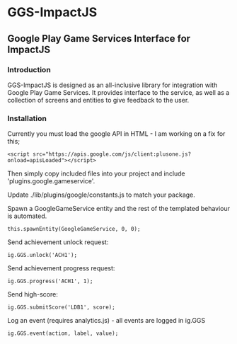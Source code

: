 # GGS-ImpactJS

## Google Play Game Services Interface for ImpactJS
### Introduction
GGS-ImpactJS is designed as an all-inclusive library for integration with Google Play Game Services. It provides interface to the service, as well as a collection of screens and entities to give feedback to the user.

### Installation
Currently you must load the google API in HTML - I am working on a fix for this;

    <script src="https://apis.google.com/js/client:plusone.js?onload=apisLoaded"></script>

Then simply copy included files into your project and include 'plugins.google.gameservice'. 

Update ./lib/plugins/google/constants.js to match your package.

Spawn a GoogleGameService entity and the rest of the templated behaviour is automated.

    this.spawnEntity(GoogleGameService, 0, 0);
    
Send achievement unlock request:

    ig.GGS.unlock('ACH1');
    
Send achievement progress request:

    ig.GGS.progress('ACH1', 1);
    
Send high-score:

    ig.GGS.submitScore('LDB1', score);
    
Log an event (requires analytics.js) - all events are logged in ig.GGS

    ig.GGS.event(action, label, value);
    
    

